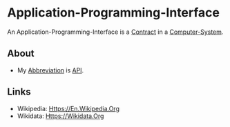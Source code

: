 # Application-Programming-Interface

An Application-Programming-Interface is a [Contract](600223.md) in a [Computer-System](9000153.md).

## About

- My [Abbreviation](210000000.md) is [API](2000264.md).

## Links

- Wikipedia: [Https://En.Wikipedia.Org](https://en.wikipedia.org/wiki/API)
- Wikidata: [Https://Wikidata.Org](https://wikidata.org/wiki/Q165194)
